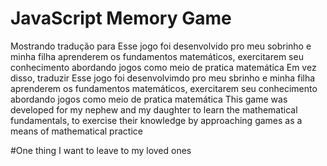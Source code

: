 # JavaScript Memory Game

Mostrando tradução para Esse jogo foi desenvolvido pro meu sobrinho e minha filha aprenderem os fundamentos matemáticos, exercitarem seu conhecimento abordando jogos como meio de pratica matemática
Em vez disso, traduzir Esse jogo foi desenvolvimdo pro meu sbrinho e minha filha aprenderem os fundamentos matemáticos, exercitarem seu conhecimento abordando jogos como meio de pratica matemática
This game was developed for my nephew and my daughter to learn the mathematical fundamentals, to exercise their knowledge by approaching games as a means of mathematical practice

#One thing I want to leave to my loved ones
